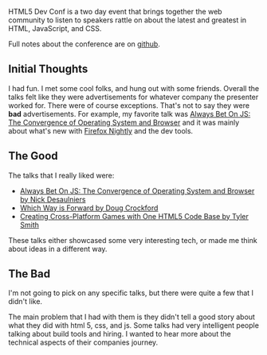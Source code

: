 HTML5 Dev Conf is a two day event that brings together the web community to listen to speakers rattle on about the latest and greatest in HTML, JavaScript, and CSS.

Full notes about the conference are on [github](https://github.com/emkay/html5-dev-conf-2013/).

## Initial Thoughts
I had fun. I met some cool folks, and hung out with some friends. Overall the talks felt like they were advertisements for whatever company the presenter worked for.
There were of course exceptions. That's not to say they were __bad__ advertisements. For example, my favorite talk was [Always Bet On JS: The Convergence of Operating System and Browser](http://slid.es/nickdesaulniers/jsos) and it was mainly about what's new with [Firefox Nightly](http://nightly.mozilla.org/) and the dev tools.

## The Good
The talks that I really liked were:

* [Always Bet On JS: The Convergence of Operating System and Browser by Nick Desaulniers](http://slid.es/nickdesaulniers/jsos)
* [Which Way is Forward by Doug Crockford](https://github.com/emkay/html5-dev-conf-2013/blob/master/day2.md#which-way-is-forward)
* [Creating Cross-Platform Games with One HTML5 Code Base by Tyler Smith](https://github.com/emkay/html5-dev-conf-2013/blob/master/day1.md#creating-cross-platform-games-with-one-html5-code-base)

These talks either showcased some very interesting tech, or made me think about ideas in a different way.

## The Bad
I'm not going to pick on any specific talks, but there were quite a few that I didn't like.

The main problem that I had with them is they didn't tell a good story about what they did with html 5, css, and js. Some talks had very intelligent people talking about build tools and hiring. I wanted to hear more about the technical aspects of their companies journey. 
